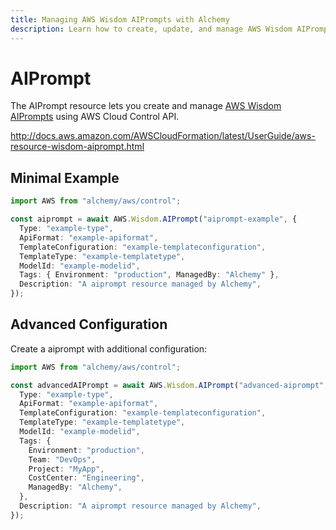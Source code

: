 ```yaml
---
title: Managing AWS Wisdom AIPrompts with Alchemy
description: Learn how to create, update, and manage AWS Wisdom AIPrompts using Alchemy Cloud Control.
---
```


# AIPrompt

The AIPrompt resource lets you create and manage [AWS Wisdom AIPrompts](https://docs.aws.amazon.com/wisdom/latest/userguide/) using AWS Cloud Control API.

http://docs.aws.amazon.com/AWSCloudFormation/latest/UserGuide/aws-resource-wisdom-aiprompt.html

## Minimal Example

```ts
import AWS from "alchemy/aws/control";

const aiprompt = await AWS.Wisdom.AIPrompt("aiprompt-example", {
  Type: "example-type",
  ApiFormat: "example-apiformat",
  TemplateConfiguration: "example-templateconfiguration",
  TemplateType: "example-templatetype",
  ModelId: "example-modelid",
  Tags: { Environment: "production", ManagedBy: "Alchemy" },
  Description: "A aiprompt resource managed by Alchemy",
});
```

## Advanced Configuration

Create a aiprompt with additional configuration:

```ts
import AWS from "alchemy/aws/control";

const advancedAIPrompt = await AWS.Wisdom.AIPrompt("advanced-aiprompt", {
  Type: "example-type",
  ApiFormat: "example-apiformat",
  TemplateConfiguration: "example-templateconfiguration",
  TemplateType: "example-templatetype",
  ModelId: "example-modelid",
  Tags: {
    Environment: "production",
    Team: "DevOps",
    Project: "MyApp",
    CostCenter: "Engineering",
    ManagedBy: "Alchemy",
  },
  Description: "A aiprompt resource managed by Alchemy",
});
```

